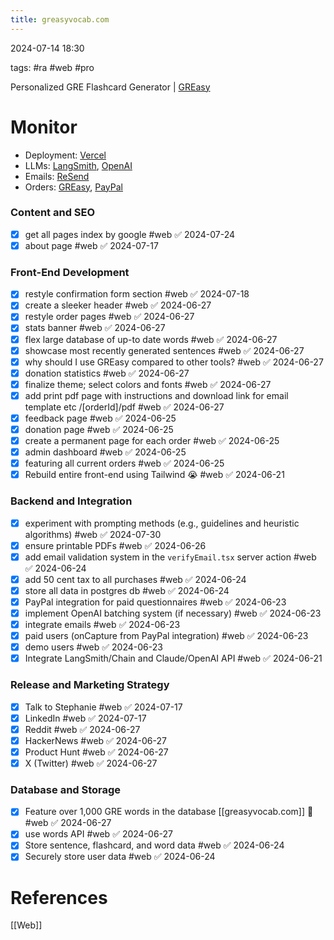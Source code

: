 ```yaml
---
title: greasyvocab.com
---
```

2024-07-14 18:30

tags: #ra #web #pro 

Personalized GRE Flashcard Generator | [GREasy](https://greasyvocab.com)
# Monitor
- Deployment: [Vercel](https://vercel.com/richard-alvarezs-projects/greasy)
- LLMs: [LangSmith](https://smith.langchain.com/o/5527b909-3778-586a-a083-ecc481777432/projects/p/8b62b5bd-5675-47d9-821c-1784758fe73b?timeModel=%7B%22duration%22%3A%227d%22%7D), [OpenAI](https://platform.openai.com/usage)
- Emails: [ReSend](https://resend.com/emails)
- Orders: [GREasy](https://greasyvocab.com/admin), [PayPal]()
### Content and SEO
- [x] get all pages index by google #web ✅ 2024-07-24
- [x] about page #web ✅ 2024-07-17
### Front-End Development
- [x] restyle confirmation form section #web ✅ 2024-07-18
- [x] create a sleeker header #web ✅ 2024-06-27
- [x] restyle order pages #web ✅ 2024-06-27
- [x] stats banner #web ✅ 2024-06-27
- [x] flex large database of up-to date words #web ✅ 2024-06-27
- [x] showcase most recently generated sentences #web ✅ 2024-06-27
- [x] why should I use GREasy compared to other tools? #web ✅ 2024-06-27
- [x] donation statistics #web ✅ 2024-06-27
- [x] finalize theme; select colors and fonts #web ✅ 2024-06-27
- [x] add print pdf page with instructions and download link for email template etc /\[orderId]/pdf #web ✅ 2024-06-27
- [x] feedback page #web ✅ 2024-06-25
- [x] donation page #web ✅ 2024-06-25
- [x] create a permanent page for each order #web ✅ 2024-06-25
- [x] admin dashboard #web ✅ 2024-06-25
- [x] featuring all current  orders #web ✅ 2024-06-25
- [x] Rebuild entire front-end using Tailwind 😭 #web ✅ 2024-06-21
### Backend and Integration
- [x] experiment with prompting methods (e.g., guidelines and heuristic algorithms) #web ✅ 2024-07-30
- [x] ensure printable PDFs #web ✅ 2024-06-26
- [x] add email validation system in the `verifyEmail.tsx` server action #web ✅ 2024-06-24
- [x] add 50 cent tax to all purchases #web ✅ 2024-06-24
- [x] store all data in postgres db #web ✅ 2024-06-24
- [x] PayPal integration for paid questionnaires #web ✅ 2024-06-23
- [x] implement OpenAI batching system (if necessary) #web ✅ 2024-06-23
- [x] integrate emails #web ✅ 2024-06-23
- [x] paid users (onCapture from PayPal integration) #web ✅ 2024-06-23
- [x] demo users #web ✅ 2024-06-23
- [x] Integrate LangSmith/Chain and Claude/OpenAI API #web ✅ 2024-06-21
### Release and Marketing Strategy
- [x] Talk to Stephanie #web ✅ 2024-07-17
- [x] LinkedIn #web ✅ 2024-07-17
- [x] Reddit #web ✅ 2024-06-27
- [x] HackerNews #web ✅ 2024-06-27
- [x] Product Hunt #web ✅ 2024-06-27
- [x] X (Twitter) #web ✅ 2024-06-27
### Database and Storage
- [x] Feature over 1,000 GRE words in the database [[greasyvocab.com]] 🔺 #web ✅ 2024-06-27
- [x] use words API #web ✅ 2024-06-27
- [x] Store sentence, flashcard, and word data #web ✅ 2024-06-24
- [x] Securely store user data #web ✅ 2024-06-24
# References
[[Web]]